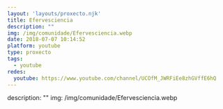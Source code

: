```yaml
---
layout: 'layouts/proxecto.njk'
title: Efervesciencia
description: ""
img: /img/comunidade/Efervesciencia.webp
date: 2018-07-07 10:14:52
platform: youtube
type: proxecto
tags:
  - youtube
redes:
  youtube: https://www.youtube.com/channel/UCOfM_JWRFiEe8zhGVffE6hQ
---
```

description: ""
img: /img/comunidade/Efervesciencia.webp
